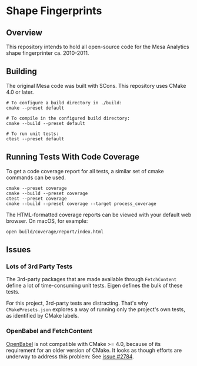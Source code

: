 # Shape Fingerprints

## Overview

This repository intends to hold all open-source code for the Mesa Analytics shape fingerprinter ca. 2010-2011.

## Building

The original Mesa code was built with SCons. This repository uses CMake 4.0 or later.

```shell
# To configure a build directory in ./build:
cmake --preset default

# To compile in the configured build directory:
cmake --build --preset default

# To run unit tests:
ctest --preset default
```

## Running Tests With Code Coverage

To get a code coverage report for all tests, a similar set of cmake commands can be used.

```shell
cmake --preset coverage
cmake --build --preset coverage
ctest --preset coverage
cmake --build --preset coverage --target process_coverage
```

The HTML-formatted coverage reports can be viewed with your default web browser. On macOS, for example:

```shell
open build/coverage/report/index.html
```

## Issues

### Lots of 3rd Party Tests

The 3rd-party packages that are made available through `FetchContent` define a lot of time-consuming unit tests. Eigen defines the bulk of these tests.

For this project, 3rd-party tests are distracting. That's why `CMakePresets.json` explores a way of running only the project's own tests, as identified by CMake labels.

### OpenBabel and FetchContent

[OpenBabel](https://github.com/openbabel/openbabel) is not compatible with CMake >= 4.0, because of its requirement for an older version of CMake. It looks as though efforts are underway to address this problem: See [issue #2784](https://github.com/openbabel/openbabel/pull/2784).
